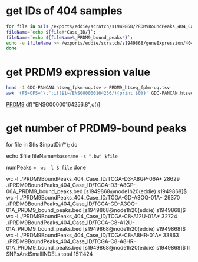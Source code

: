 # get IDs of 404 samples
```bash
for file in $(ls /exports/eddie/scratch/s1949868/PRDM9BoundPeaks_404_Case_ID/*); do
fileName=`echo ${file#*Case_ID/}`;
fileName=`echo ${fileName%_PRDM9_bound_peaks*}`;
echo -e $fileName >> /exports/eddie/scratch/s1949868/geneExpression/404Samples_CaseID.txt
done
```
# get PRDM9 expression value 
```bash
head -1 GDC-PANCAN.htseq_fpkm-uq.tsv > PRDM9_htseq_fpkm-uq.tsv
awk '{FS=OFS="\t";if($1~/ENSG00000164256/){print $0}}' GDC-PANCAN.htseq_fpkm-uq.tsv >> PRDM9_htseq_fpkm-uq.tsv
```
[PRDM9](https://www.ensembl.org/Homo_sapiens/Gene/Summary?g=ENSG00000164256;r=5:23443586-23528093)
df["ENSG00000164256.8",c()]
# get number of PRDM9-bound peaks
for file in $(ls $inputDir/*); do

echo $file
                fileName=`basename -s ".bw" $file`


numPeaks = ` wc -l $ file`
done

wc -l ./PRDM9BoundPeaks_404_Case_ID/TCGA-D3-A8GP-06A*
28629 ./PRDM9BoundPeaks_404_Case_ID/TCGA-D3-A8GP-06A_PRDM9_bound_peaks.bed
[s1949868@node1h20(eddie) s1949868]$ wc -l ./PRDM9BoundPeaks_404_Case_ID/TCGA-GD-A3OQ-01A*
29370 ./PRDM9BoundPeaks_404_Case_ID/TCGA-GD-A3OQ-01A_PRDM9_bound_peaks.bed
[s1949868@node1h20(eddie) s1949868]$ wc -l ./PRDM9BoundPeaks_404_Case_ID/TCGA-C8-A12U-01A*
32724 ./PRDM9BoundPeaks_404_Case_ID/TCGA-C8-A12U-01A_PRDM9_bound_peaks.bed
[s1949868@node1h20(eddie) s1949868]$ wc -l ./PRDM9BoundPeaks_404_Case_ID/TCGA-C8-A8HR-01A*
33863 ./PRDM9BoundPeaks_404_Case_ID/TCGA-C8-A8HR-01A_PRDM9_bound_peaks.bed
[s1949868@node1h20(eddie) s1949868]$ ll SNPsAndSmallINDELs
total 1511424

<!--stackedit_data:
eyJoaXN0b3J5IjpbLTgyMzc0MDA2MiwtODc0MjgyOTc0LDUxNT
AxODM1NSwtNzgzMzY5MzU1LC0yMzkxMjkxNzJdfQ==
-->
